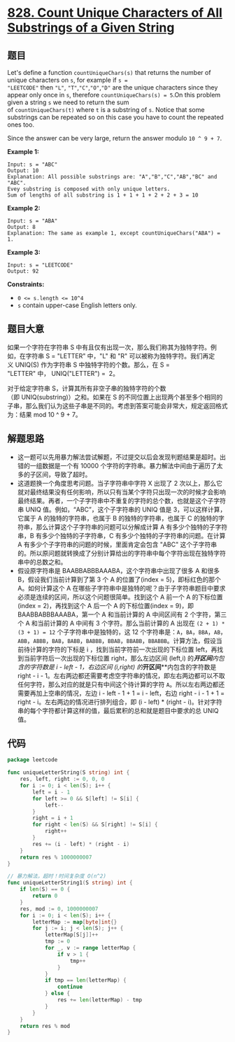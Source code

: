 # [828. Count Unique Characters of All Substrings of a Given String](https://leetcode.com/problems/count-unique-characters-of-all-substrings-of-a-given-string/)


## 题目

Let's define a function `countUniqueChars(s)` that returns the number of unique characters on `s`, for example if `s = "LEETCODE"` then `"L"`, `"T"`,`"C"`,`"O"`,`"D"` are the unique characters since they appear only once in `s`, therefore `countUniqueChars(s) = 5`.On this problem given a string `s` we need to return the sum of `countUniqueChars(t)` where `t` is a substring of `s`. Notice that some substrings can be repeated so on this case you have to count the repeated ones too.

Since the answer can be very large, return the answer modulo `10 ^ 9 + 7`.

**Example 1:**

```
Input: s = "ABC"
Output: 10
Explanation: All possible substrings are: "A","B","C","AB","BC" and "ABC".
Evey substring is composed with only unique letters.
Sum of lengths of all substring is 1 + 1 + 1 + 2 + 2 + 3 = 10

```

**Example 2:**

```
Input: s = "ABA"
Output: 8
Explanation: The same as example 1, except countUniqueChars("ABA") = 1.

```

**Example 3:**

```
Input: s = "LEETCODE"
Output: 92

```

**Constraints:**

- `0 <= s.length <= 10^4`
- `s` contain upper-case English letters only.

## 题目大意

如果一个字符在字符串 S 中有且仅有出现一次，那么我们称其为独特字符。例如，在字符串 S = "LETTER" 中，"L" 和 "R" 可以被称为独特字符。我们再定义 UNIQ(S) 作为字符串 S 中独特字符的个数。那么，在 S = "LETTER" 中， UNIQ("LETTER") =  2。

对于给定字符串 S，计算其所有非空子串的独特字符的个数（即 UNIQ(substring)）之和。如果在 S 的不同位置上出现两个甚至多个相同的子串，那么我们认为这些子串是不同的。考虑到答案可能会非常大，规定返回格式为：结果 mod 10 ^ 9 + 7。

## 解题思路

- 这一题可以先用暴力解法尝试解题，不过提交以后会发现判题结果是超时。出错的一组数据是一个有 10000 个字符的字符串。暴力解法中间由于遍历了太多的子区间，导致了超时。
- 这道题换一个角度思考问题。当子字符串中字符 X 出现了 2 次以上，那么它就对最终结果没有任何影响，所以只有当某个字符只出现一次的时候才会影响最终结果。再者，一个子字符串中不重复的字符的总个数，也就是这个子字符串 UNIQ 值。例如，“ABC”，这个子字符串的 UNIQ 值是 3，可以这样计算，它属于 A 的独特的字符串，也属于 B 的独特的字符串，也属于 C 的独特的字符串，那么计算这个子字符串的问题可以分解成计算 A 有多少个独特的子字符串，B 有多少个独特的子字符串，C 有多少个独特的子字符串的问题。在计算 A 有多少个子字符串的问题的时候，里面肯定会包含 "ABC" 这个子字符串的。所以原问题就转换成了分别计算给出的字符串中每个字符出现在独特字符串中的总数之和。
- 假设原字符串是 BAABBABBBAAABA，这个字符串中出现了很多 A 和很多 B，假设我们当前计算到了第 3 个 A 的位置了(index = 5)，即标红色的那个 A。如何计算这个 A 在哪些子字符串中是独特的呢？由于子字符串题目中要求必须是连续的区间，所以这个问题很简单。找到这个 A 前一个 A 的下标位置(index = 2)，再找到这个 A 后一个 A 的下标位置(index = 9)，即 BAABBABBBAAABA，第一个 A 和当前计算的 A 中间区间有 2 个字符，第三个 A 和当前计算的 A 中间有 3 个字符。那么当前计算的 A 出现在 `(2 + 1) * (3 + 1) = 12` 个子字符串中是独特的，这 12 个字符串是：`A`，`BA`，`BBA`，`AB`，`ABB`，`ABBB`，`BAB`，`BABB`，`BABBB`，`BBAB`，`BBABB`，`BBABBB`。计算方法，假设当前待计算的字符的下标是 i ，找到当前字符前一次出现的下标位置 left，再找到当前字符后一次出现的下标位置 right，那么左边区间 (left,i) 的***开区间****内包含的字符数是 i - left - 1，右边区间 (i,right) 的***开区间****内包含的字符数是 right - i - 1。左右两边都还需要考虑空字符串的情况，即左右两边都可以不取任何字符，那么对应的就是只有中间这个待计算的字符 `A`。所以左右两边都还需要再加上空串的情况，左边 i - left - 1 + 1 = i - left，右边 right - i - 1 + 1 = right - i。左右两边的情况进行排列组合，即 (i - left) * (right - i)。针对字符串的每个字符都计算这样的值，最后累积的总和就是题目中要求的总 UNIQ 值。

## 代码

```go
package leetcode

func uniqueLetterString(S string) int {
    res, left, right := 0, 0, 0
    for i := 0; i < len(S); i++ {
        left = i - 1
        for left >= 0 && S[left] != S[i] {
            left--
        }
        right = i + 1
        for right < len(S) && S[right] != S[i] {
            right++
        }
        res += (i - left) * (right - i)
    }
    return res % 1000000007
}

// 暴力解法，超时！时间复杂度 O(n^2)
func uniqueLetterString1(S string) int {
    if len(S) == 0 {
        return 0
    }
    res, mod := 0, 1000000007
    for i := 0; i < len(S); i++ {
        letterMap := map[byte]int{}
        for j := i; j < len(S); j++ {
            letterMap[S[j]]++
            tmp := 0
            for _, v := range letterMap {
                if v > 1 {
                    tmp++
                }
            }
            if tmp == len(letterMap) {
                continue
            } else {
                res += len(letterMap) - tmp
            }
        }
    }
    return res % mod
}
```